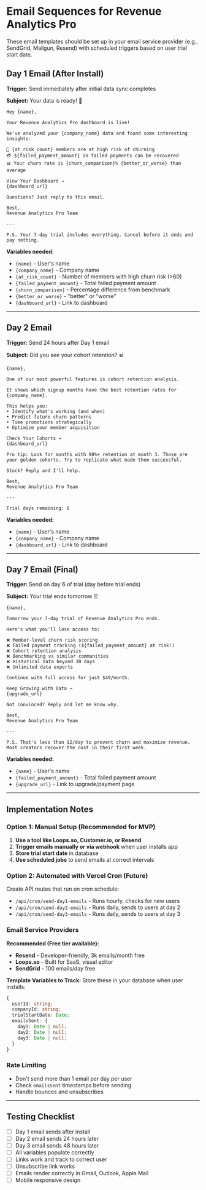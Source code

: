 # Email Sequences for Revenue Analytics Pro

These email templates should be set up in your email service provider (e.g., SendGrid, Mailgun, Resend) with scheduled triggers based on user trial start date.

## Day 1 Email (After Install)

**Trigger:** Send immediately after initial data sync completes

**Subject:** Your data is ready! 🎉

```
Hey {name},

Your Revenue Analytics Pro dashboard is live!

We've analyzed your {company_name} data and found some interesting insights:

🎯 {at_risk_count} members are at high risk of churning
💳 ${failed_payment_amount} in failed payments can be recovered
📊 Your churn rate is {churn_comparison}% {better_or_worse} than average

View Your Dashboard →
{dashboard_url}

Questions? Just reply to this email.

Best,
Revenue Analytics Pro Team

---

P.S. Your 7-day trial includes everything. Cancel before it ends and pay nothing.
```

**Variables needed:**
- `{name}` - User's name
- `{company_name}` - Company name
- `{at_risk_count}` - Number of members with high churn risk (>60)
- `{failed_payment_amount}` - Total failed payment amount
- `{churn_comparison}` - Percentage difference from benchmark
- `{better_or_worse}` - "better" or "worse"
- `{dashboard_url}` - Link to dashboard

---

## Day 2 Email

**Trigger:** Send 24 hours after Day 1 email

**Subject:** Did you see your cohort retention? 📊

```
{name},

One of our most powerful features is cohort retention analysis.

It shows which signup months have the best retention rates for {company_name}.

This helps you:
• Identify what's working (and when)
• Predict future churn patterns
• Time promotions strategically
• Optimize your member acquisition

Check Your Cohorts →
{dashboard_url}

Pro tip: Look for months with 90%+ retention at month 3. Those are your golden cohorts. Try to replicate what made them successful.

Stuck? Reply and I'll help.

Best,
Revenue Analytics Pro Team

---

Trial days remaining: 6
```

**Variables needed:**
- `{name}` - User's name
- `{company_name}` - Company name
- `{dashboard_url}` - Link to dashboard

---

## Day 7 Email (Final)

**Trigger:** Send on day 6 of trial (day before trial ends)

**Subject:** Your trial ends tomorrow ⏰

```
{name},

Tomorrow your 7-day trial of Revenue Analytics Pro ends.

Here's what you'll lose access to:

❌ Member-level churn risk scoring
❌ Failed payment tracking (${failed_payment_amount} at risk!)
❌ Cohort retention analysis
❌ Benchmarking vs similar communities
❌ Historical data beyond 30 days
❌ Unlimited data exports

Continue with full access for just $49/month.

Keep Growing with Data →
{upgrade_url}

Not convinced? Reply and let me know why.

Best,
Revenue Analytics Pro Team

---

P.S. That's less than $2/day to prevent churn and maximize revenue. Most creators recover the cost in their first week.
```

**Variables needed:**
- `{name}` - User's name
- `{failed_payment_amount}` - Total failed payment amount
- `{upgrade_url}` - Link to upgrade/payment page

---

## Implementation Notes

### Option 1: Manual Setup (Recommended for MVP)
1. **Use a tool like Loops.so, Customer.io, or Resend**
2. **Trigger emails manually or via webhook** when user installs app
3. **Store trial start date** in database
4. **Use scheduled jobs** to send emails at correct intervals

### Option 2: Automated with Vercel Cron (Future)
Create API routes that run on cron schedule:
- `/api/cron/send-day1-emails` - Runs hourly, checks for new users
- `/api/cron/send-day2-emails` - Runs daily, sends to users at day 2
- `/api/cron/send-day3-emails` - Runs daily, sends to users at day 3

### Email Service Providers

**Recommended (Free tier available):**
- **Resend** - Developer-friendly, 3k emails/month free
- **Loops.so** - Built for SaaS, visual editor
- **SendGrid** - 100 emails/day free

**Template Variables to Track:**
Store these in your database when user installs:
```typescript
{
  userId: string;
  companyId: string;
  trialStartDate: Date;
  emailsSent: {
    day1: Date | null;
    day2: Date | null;
    day3: Date | null;
  }
}
```

### Rate Limiting
- Don't send more than 1 email per day per user
- Check `emailsSent` timestamps before sending
- Handle bounces and unsubscribes

---

## Testing Checklist

- [ ] Day 1 email sends after install
- [ ] Day 2 email sends 24 hours later
- [ ] Day 3 email sends 48 hours later
- [ ] All variables populate correctly
- [ ] Links work and track to correct user
- [ ] Unsubscribe link works
- [ ] Emails render correctly in Gmail, Outlook, Apple Mail
- [ ] Mobile responsive design
